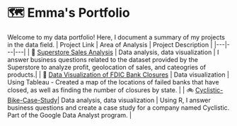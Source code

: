 # 🗺 Emma's Portfolio

Welcome to my data portfolio! Here, I document a summary of my projects in the data field. 
| Project Link | Area of Analysis | Project Description | 
|---|---|---|
| :convenience_store: [Superstore Sales Analysis](https://github.com/emma8874/Superstore-Sales-Analysis) | Data analysis, data visualization | I answer business questions related to the dataset provided by the Superstore to analyze profit, geolocation of sales, and cateogries of products.|
| :bank: [Data Visualization of FDIC Bank Closures](https://github.com/emma8874/FDIC-Bank-Closures) | Data visualization | Using Tableau - Created a map of the locations of failed banks that have closed, as well as finding the number of closures by state. |
| :bike: [Cyclistic-Bike-Case-Study](https://github.com/emma8874/Cyclistic-Bike-Case-Study)| Data analysis, data visualization | Using R, I answer business questions and create a case study for a company named Cyclistic. Part of the Google Data Analyst program. | 
